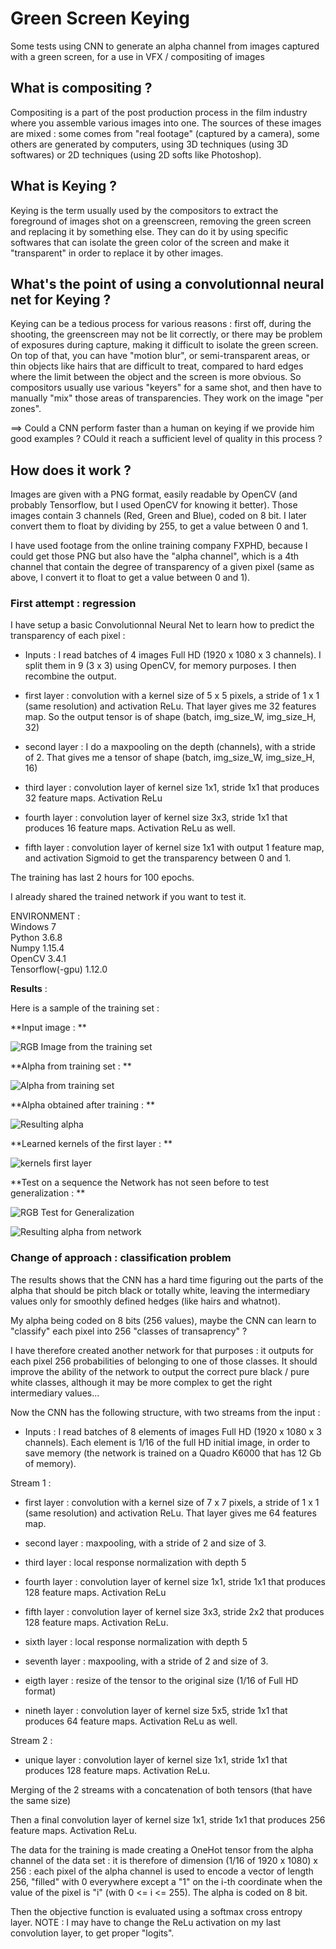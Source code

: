 # Green Screen Keying
Some tests using CNN to generate an alpha channel from images captured with a green screen, for a use in VFX / compositing of images

## What is compositing ?
Compositing is a part of the post production process in the film industry where you assemble various images into one. The sources of these images are mixed : some comes from "real footage" (captured by a camera), some others are generated by computers, using 3D techniques (using 3D softwares) or 2D techniques (using 2D softs like Photoshop). 

## What is Keying ?
Keying is the term usually used by the compositors to extract the foreground of images shot on a greenscreen, removing the green screen and replacing it by something else. They can do it by using specific softwares that can isolate the green color of the screen and make it "transparent" in order to replace it by other images.

## What's the point of using a convolutionnal neural net for Keying ?
Keying can be a tedious process for various reasons : first off, during the shooting, the greenscreen may not be lit correctly, or there may be problem of exposures during capture, making it difficult to isolate the green screen. On top of that, you can have "motion blur", or semi-transparent areas, or thin objects like hairs that are difficult to treat, compared to hard edges where the limit between the object and the screen is more obvious.
So compositors usually use various "keyers" for a same shot, and then have to manually "mix" those areas of transparencies. They work on the image "per zones".

==> Could a CNN perform faster than a human on keying if we provide him good examples ? COuld it reach a sufficient level of quality in this process ?

## How does it work ?
Images are given with a PNG format, easily readable by OpenCV (and probably Tensorflow, but I used OpenCV for knowing it better). Those images contain 3 channels (Red, Green and Blue), coded on 8 bit. I later convert them to float by dividing by 255, to get a value between 0 and 1.

I have used footage from the online training company FXPHD, because I could get those PNG but also have the "alpha channel", which is a 4th channel that contain the degree of transparency of a given pixel (same as above, I convert it to float to get a value between 0 and 1).

### First attempt : regression

I have setup a basic Convolutionnal Neural Net to learn how to predict the transparency of each pixel :

- Inputs : I read batches of 4 images Full HD (1920 x 1080 x 3 channels). I split them in 9 (3 x 3) using OpenCV, for memory purposes. I then recombine the output.

- first layer : convolution with a kernel size of 5 x 5 pixels, a stride of 1 x 1 (same resolution) and activation ReLu. That layer gives me 32 features map. So the output tensor is of shape (batch, img_size_W, img_size_H, 32)

- second layer : I do a maxpooling on the depth (channels), with a stride of 2. That gives me a tensor of shape (batch, img_size_W, img_size_H, 16)

- third layer : convolution layer of kernel size 1x1, stride 1x1 that produces 32 feature maps. Activation ReLu

- fourth layer : convolution layer of kernel size 3x3, stride 1x1 that produces 16 feature maps. Activation ReLu as well.

- fifth layer : convolution layer of kernel size 1x1 with output 1 feature map, and activation Sigmoid to get the transparency between 0 and 1.

The training has last 2 hours for 100 epochs.

I already shared the trained network if you want to test it.

ENVIRONMENT :  
Windows 7  
Python 3.6.8  
Numpy 1.15.4  
OpenCV 3.4.1  
Tensorflow(-gpu) 1.12.0  

**Results** :

Here is a sample of the training set :

**Input image : **

![RGB Image from the training set](https://www.dropbox.com/s/ngawy2oygqy4rjx/Data.01.RGB.0063.png?raw=1)

**Alpha from training set : **

![Alpha from training set](https://www.dropbox.com/s/2xz5owz8x8betgc/Data.01.ALPHA.0063.png?raw=1)

**Alpha obtained after training : **

![Resulting alpha](https://www.dropbox.com/s/93rjwcmv3pyelas/reconstructedAlpha.png?raw=1)

**Learned kernels of the first layer : **

![kernels first layer](https://www.dropbox.com/s/kr83gbaik4o3j7l/kernel_gsc_01.png?raw=1)

**Test on a sequence the Network has not seen before to test generalization : **

![RGB Test for Generalization](https://www.dropbox.com/s/kbl1amfo0intqbi/testFootage.0001.png?raw=1)

![Resulting alpha from network](https://www.dropbox.com/s/avu3e7p51wsn6pv/resTestGPUregv2.png?raw=1)

### Change of approach : classification problem

The results shows that the CNN has a hard time figuring out the parts of the alpha that should be pitch black or totally white, leaving the intermediary values only for smoothly defined hedges (like hairs and whatnot).

My alpha being coded on 8 bits (256 values), maybe the CNN can learn to "classify" each pixel into 256 "classes of transaprency" ?

I have therefore created another network for that purposes : it outputs for each pixel 256 probabilities of belonging to one of those classes. It should improve the ability of the network to output the correct pure black / pure white classes, although it may be more complex to get the right intermediary values...

Now the CNN has the following structure, with two streams from the input :

- Inputs : I read batches of 8 elements of images Full HD (1920 x 1080 x 3 channels). Each element is 1/16 of the full HD initial image, in order to save memory (the network is trained on a Quadro K6000 that has 12 Gb of memory).

Stream 1 :

- first layer : convolution with a kernel size of 7 x 7 pixels, a stride of 1 x 1 (same resolution) and activation ReLu. That layer gives me 64 features map.

- second layer : maxpooling, with a stride of 2 and size of 3.

- third layer : local response normalization with depth 5

- fourth layer : convolution layer of kernel size 1x1, stride 1x1 that produces 128 feature maps. Activation ReLu

- fifth layer : convolution layer of kernel size 3x3, stride 2x2 that produces 128 feature maps. Activation ReLu.

- sixth layer : local response normalization with depth 5

- seventh layer : maxpooling, with a stride of 2 and size of 3.

- eigth layer : resize of the tensor to the original size (1/16 of Full HD format)

- nineth layer : convolution layer of kernel size 5x5, stride 1x1 that produces 64 feature maps. Activation ReLu as well.

Stream 2 :

- unique layer : convolution layer of kernel size 1x1, stride 1x1 that produces 128 feature maps. Activation ReLu.

Merging of the 2 streams with a concatenation of both tensors (that have the same size)

Then a final convolution layer of kernel size 1x1, stride 1x1 that produces 256 feature maps. Activation ReLu.

The data for the training is made creating a OneHot tensor from the alpha channel of the data set : it is therefore of dimension (1/16 of 1920 x 1080) x 256 : each pixel of the alpha channel is used to encode a vector of length 256, "filled" with 0 everywhere except a "1" on the i-th coordinate when the value of the pixel is "i" (with 0 <= i <= 255). The alpha is coded on 8 bit.

Then the objective function is evaluated using a softmax cross entropy layer. NOTE : I may have to change the ReLu activation on my last convolution layer, to get proper "logits".

